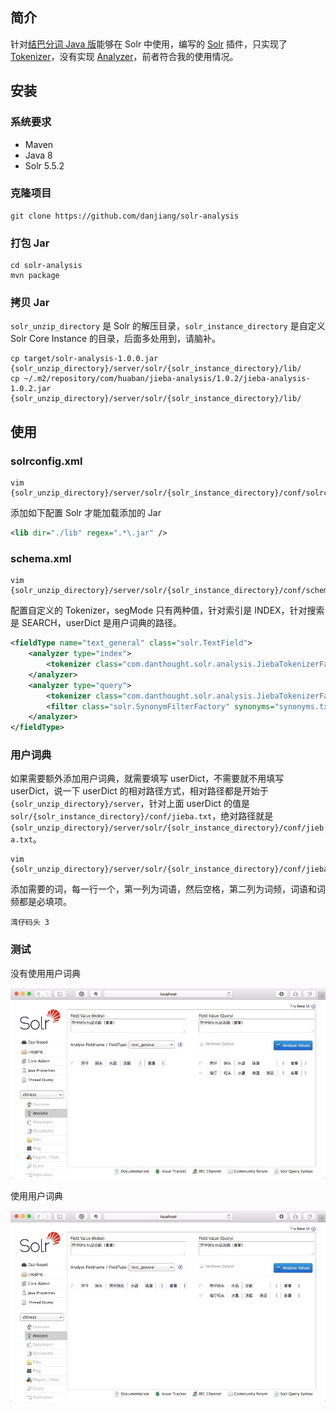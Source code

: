 ## 简介

针对[结巴分词 Java 版](https://github.com/huaban/jieba-analysis)能够在 Solr 中使用，编写的 [Solr](http://lucene.apache.org/solr/) 插件，只实现了 [Tokenizer](https://cwiki.apache.org/confluence/display/solr/About+Tokenizers)，没有实现 [Analyzer](https://cwiki.apache.org/confluence/display/solr/Analyzers)，前者符合我的使用情况。

## 安装

### 系统要求

* Maven
* Java 8
* Solr 5.5.2

### 克隆项目

```
git clone https://github.com/danjiang/solr-analysis
```

### 打包 Jar

```
cd solr-analysis
mvn package
```

### 拷贝 Jar

`solr_unzip_directory` 是 Solr 的解压目录，`solr_instance_directory` 是自定义 Solr Core Instance 的目录，后面多处用到，请脑补。

```
cp target/solr-analysis-1.0.0.jar {solr_unzip_directory}/server/solr/{solr_instance_directory}/lib/
cp ~/.m2/repository/com/huaban/jieba-analysis/1.0.2/jieba-analysis-1.0.2.jar  {solr_unzip_directory}/server/solr/{solr_instance_directory}/lib/
```

## 使用

### solrconfig.xml

```
vim {solr_unzip_directory}/server/solr/{solr_instance_directory}/conf/solrconfig.xml
```

添加如下配置 Solr 才能加载添加的 Jar

```xml
<lib dir="./lib" regex=".*\.jar" />
```

### schema.xml

```
vim {solr_unzip_directory}/server/solr/{solr_instance_directory}/conf/schema.xml
```

配置自定义的 Tokenizer，segMode 只有两种值，针对索引是 INDEX，针对搜索是 SEARCH，userDict 是用户词典的路径。

```xml
<fieldType name="text_general" class="solr.TextField">
    <analyzer type="index">
        <tokenizer class="com.danthought.solr.analysis.JiebaTokenizerFactory" segMode="INDEX" userDict="solr/{solr_instance_directory}/conf/jieba.txt" />
    </analyzer>
    <analyzer type="query">
        <tokenizer class="com.danthought.solr.analysis.JiebaTokenizerFactory" segMode="SEARCH" userDict="solr/{solr_instance_directory}/conf/jieba.txt" />
        <filter class="solr.SynonymFilterFactory" synonyms="synonyms.txt" ignoreCase="true" expand="true"/>
    </analyzer>
</fieldType>
```

### 用户词典

如果需要额外添加用户词典，就需要填写 userDict，不需要就不用填写 userDict，说一下 userDict 的相对路径方式，相对路径都是开始于 `{solr_unzip_directory}/server`，针对上面 userDict 的值是 `solr/{solr_instance_directory}/conf/jieba.txt`，绝对路径就是 `{solr_unzip_directory}/server/solr/{solr_instance_directory}/conf/jieba.txt`。

```
vim {solr_unzip_directory}/server/solr/{solr_instance_directory}/conf/jieba.txt
```

添加需要的词，每一行一个，第一列为词语，然后空格，第二列为词频，词语和词频都是必填项。

```
湾仔码头 3
```

### 测试

没有使用用户词典

![结巴分词没有使用用户词典](jieba-without-userdict.jpg?raw=true "结巴分词没有使用用户词典")

使用用户词典

![结巴分词使用用户词典](jieba-with-userdict.jpg?raw=true "结巴分词使用用户词典")